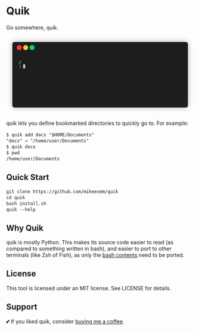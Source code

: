 # Quik

Go somewhere, quik.

![Example use](example/example.gif)

quik lets you define bookmarked directories to quickly go to.
For example:

``` shell
$ quik add docs "$HOME/Documents"
"docs" → "/home/user/Documents"
$ quik docs
$ pwd
/home/user/Documents
```

## Quick Start

``` shell
git clone https://github.com/mikeevmm/quik
cd quik
bash install.sh
quik --help
```

## Why Quik

quik is mostly Python. This makes its source code easier to read (as compared to something written in bash), and easier to port to other terminals (like Zsh of Fish), as only the [bash contents](internals/quik_setup.sh) need to be ported.

## License

This tool is licensed under an MIT license.
See LICENSE for details.

## Support

💕 If you liked quik, consider [buying me a coffee](https://www.paypal.me/miguelmurca/2.50).
